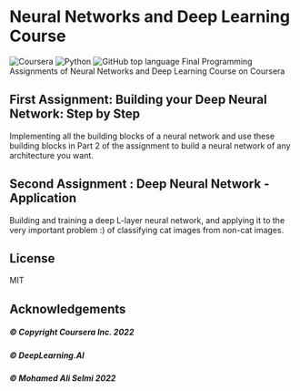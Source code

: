 # Neural Networks and Deep Learning Course
![Coursera](https://img.shields.io/badge/Coursera-%230056D2.svg?style=for-the-badge&logo=Coursera&logoColor=white)
![Python](https://img.shields.io/badge/python-3670A0?style=for-the-badge&logo=python&logoColor=ffdd54)
![GitHub top language](https://img.shields.io/github/languages/top/mrdaliselmi/Neural-Networks-and-Deep-Learning-Course)
Final Programming Assignments of Neural Networks and Deep Learning Course on Coursera
## First Assignment: Building your Deep Neural Network: Step by Step
Implementing all the building blocks of a neural network and use these building blocks in Part 2 of the assignment to build a neural network of any architecture you want. 
## Second Assignment : Deep Neural Network - Application
Building and training a deep L-layer neural network, and applying it to the very important problem :) of classifying cat images from non-cat images.

## License

MIT

## Acknowledgements

##### © Copyright Coursera Inc. 2022 

##### © DeepLearning.AI

##### © Mohamed Ali Selmi 2022
